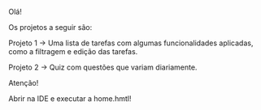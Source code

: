 Olá!

Os projetos a seguir são:

Projeto 1 -> Uma lista de tarefas com algumas funcionalidades aplicadas, como a filtragem e edição das tarefas. 

Projeto 2 -> Quiz com questões que variam diariamente. 

  Atenção!

  Abrir na IDE e executar a home.hmtl!
